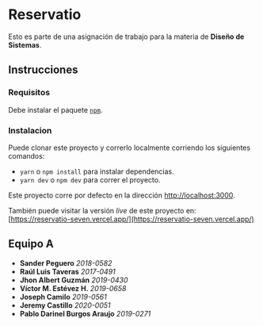 # Reservatio

Esto es parte de una asignación de trabajo para la materia de **Diseño de Sistemas**.

## Instrucciones

### Requisitos

Debe instalar el paquete [`npm`](https://nodejs.org/en/).

### Instalacion

Puede clonar este proyecto y correrlo localmente corriendo los siguientes comandos:

- `yarn` o `npm install` para instalar dependencias.
- `yarn dev` o `npm dev` para correr el proyecto.

Este proyecto corre por defecto en la dirección [http://localhost:3000](http://localhost:3000).

También puede visitar la versión _live_ de este proyecto en: [https://reservatio-seven.vercel.app/](https://reservatio-seven.vercel.app/)

## Equipo A

- **Sander Peguero** _2018-0582_
- **Raúl Luis Taveras** _2017-0491_
- **Jhon Albert Guzmán** _2019-0430_
- **Víctor M. Estévez H.** _2019-0658_
- **Joseph Camilo** _2019-0561_
- **Jeremy Castillo** _2020-0051_
- **Pablo Darinel Burgos Araujo** _2019-0271_


